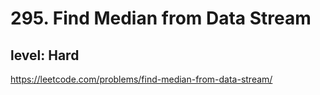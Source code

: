 # 295. Find Median from Data Stream
## level: Hard

https://leetcode.com/problems/find-median-from-data-stream/
